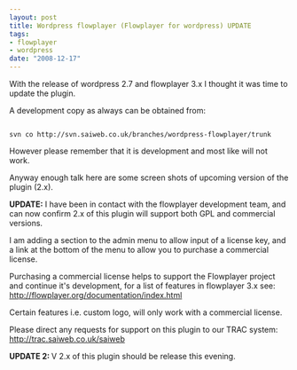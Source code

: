 ```yaml
--- 
layout: post
title: Wordpress flowplayer (Flowplayer for wordpress) UPDATE
tags: 
- flowplayer
- wordpress
date: "2008-12-17"
---
```

With the release of wordpress 2.7 and flowplayer 3.x I thought it was time to update the plugin.

A development copy as always can be obtained from:

<code>
svn co http://svn.saiweb.co.uk/branches/wordpress-flowplayer/trunk
</code>

However please remember that it is development and most like will not work.

Anyway enough talk here are some screen shots of upcoming version of the plugin (2.x).

<strong>UPDATE:</strong> I have been in contact with the flowplayer development team, and can now confirm 2.x of this plugin will support both GPL and commercial versions.

I am adding a section to the admin menu to allow input of a license key, and a link at the bottom of the menu to allow you to purchase a commercial license.

Purchasing a commercial license helps to support the Flowplayer project and continue it's development, for a list of features in flowplayer 3.x see: <a href="http://flowplayer.org/documentation/index.html   ">http://flowplayer.org/documentation/index.html</a>

Certain features i.e. custom logo, will only work with a commercial license.

Please direct any requests for support on this plugin to our TRAC system: <a href="http://trac.saiweb.co.uk/saiweb">http://trac.saiweb.co.uk/saiweb</a>

<strong>UPDATE 2: </strong>V 2.x of this plugin should be release this evening.
